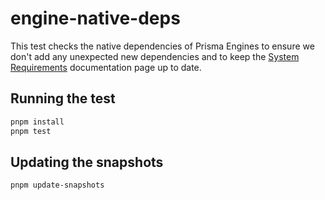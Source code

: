 # engine-native-deps

This test checks the native dependencies of Prisma Engines to ensure
we don't add any unexpected new dependencies and to keep the [System
Requirements](https://www.prisma.io/docs/reference/system-requirements)
documentation page up to date.

## Running the test

```sh
pnpm install
pnpm test
```

## Updating the snapshots

```sh
pnpm update-snapshots
```
